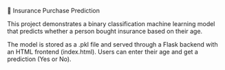 🏥 Insurance Purchase Prediction

This project demonstrates a binary classification machine learning model that predicts whether a person bought insurance based on their age.

The model is stored as a .pkl file and served through a Flask backend with an HTML frontend (index.html). Users can enter their age and get a prediction (Yes or No).